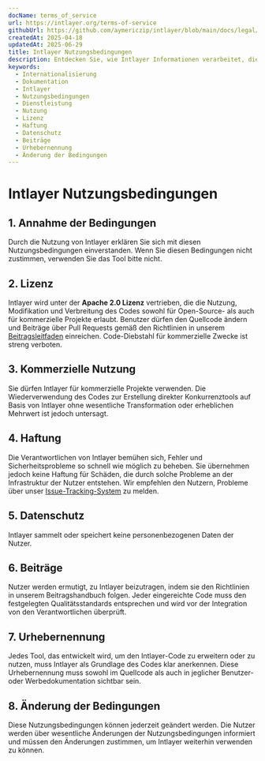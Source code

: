 ```yaml
---
docName: terms_of_service
url: https://intlayer.org/terms-of-service
githubUrl: https://github.com/aymericzip/intlayer/blob/main/docs/legal/de/terms_of_service.md
createdAt: 2025-04-18
updatedAt: 2025-06-29
title: Intlayer Nutzungsbedingungen
description: Entdecken Sie, wie Intlayer Informationen verarbeitet, die über unsere Website und das CMS gesammelt werden. Folgen Sie der Dokumentation, um die verschiedenen Formate und Anwendungsfälle zu verstehen.
keywords:
  - Internationalisierung
  - Dokumentation
  - Intlayer
  - Nutzungsbedingungen
  - Dienstleistung
  - Nutzung
  - Lizenz
  - Haftung
  - Datenschutz
  - Beiträge
  - Urhebernennung
  - Änderung der Bedingungen
---
```


# Intlayer Nutzungsbedingungen

## 1. Annahme der Bedingungen

Durch die Nutzung von Intlayer erklären Sie sich mit diesen Nutzungsbedingungen einverstanden. Wenn Sie diesen Bedingungen nicht zustimmen, verwenden Sie das Tool bitte nicht.

## 2. Lizenz

Intlayer wird unter der **Apache 2.0 Lizenz** vertrieben, die die Nutzung, Modifikation und Verbreitung des Codes sowohl für Open-Source- als auch für kommerzielle Projekte erlaubt. Benutzer dürfen den Quellcode ändern und Beiträge über Pull Requests gemäß den Richtlinien in unserem [Beitragsleitfaden](https://github.com/aymericzip/intlayer/blob/main/CONTRIBUTING.md) einreichen. Code-Diebstahl für kommerzielle Zwecke ist streng verboten.

## 3. Kommerzielle Nutzung

Sie dürfen Intlayer für kommerzielle Projekte verwenden. Die Wiederverwendung des Codes zur Erstellung direkter Konkurrenztools auf Basis von Intlayer ohne wesentliche Transformation oder erheblichen Mehrwert ist jedoch untersagt.

## 4. Haftung

Die Verantwortlichen von Intlayer bemühen sich, Fehler und Sicherheitsprobleme so schnell wie möglich zu beheben. Sie übernehmen jedoch keine Haftung für Schäden, die durch solche Probleme an der Infrastruktur der Nutzer entstehen. Wir empfehlen den Nutzern, Probleme über unser [Issue-Tracking-System](https://github.com/aymericzip/intlayer/issues) zu melden.

## 5. Datenschutz

Intlayer sammelt oder speichert keine personenbezogenen Daten der Nutzer.

## 6. Beiträge

Nutzer werden ermutigt, zu Intlayer beizutragen, indem sie den Richtlinien in unserem Beitragshandbuch folgen. Jeder eingereichte Code muss den festgelegten Qualitätsstandards entsprechen und wird vor der Integration von den Verantwortlichen überprüft.

## 7. Urhebernennung

Jedes Tool, das entwickelt wird, um den Intlayer-Code zu erweitern oder zu nutzen, muss Intlayer als Grundlage des Codes klar anerkennen. Diese Urhebernennung muss sowohl im Quellcode als auch in jeglicher Benutzer- oder Werbedokumentation sichtbar sein.

## 8. Änderung der Bedingungen

Diese Nutzungsbedingungen können jederzeit geändert werden. Die Nutzer werden über wesentliche Änderungen der Nutzungsbedingungen informiert und müssen den Änderungen zustimmen, um Intlayer weiterhin verwenden zu können.
